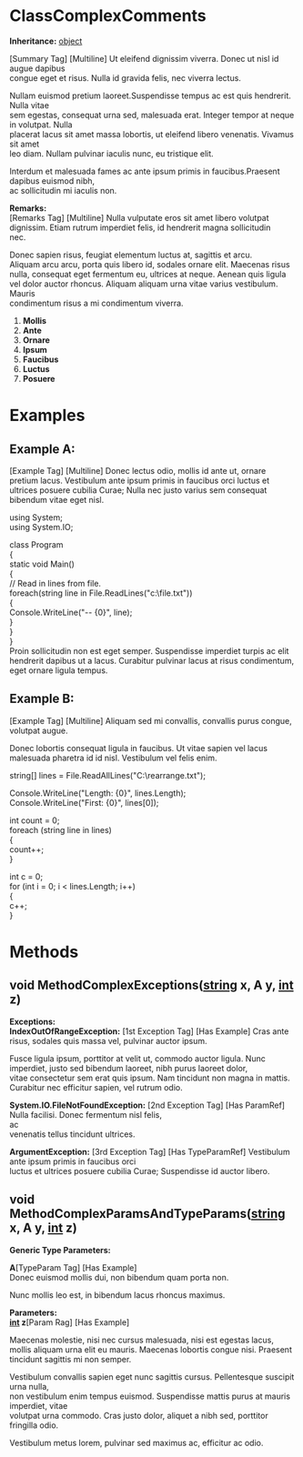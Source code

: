 # ClassComplexComments

**Inheritance:** [object](https://docs.microsoft.com/en-us/dotnet/api/system.object)  
  
[Summary Tag] [Multiline] Ut eleifend dignissim viverra. Donec ut nisl id augue dapibus   
congue eget et risus. Nulla id gravida felis, nec viverra lectus.   
  
Nullam euismod pretium laoreet.Suspendisse tempus ac est quis hendrerit. Nulla vitae   
sem egestas, consequat urna sed, malesuada erat. Integer tempor at neque in volutpat. Nulla   
placerat lacus sit amet massa lobortis, ut eleifend libero venenatis. Vivamus sit amet   
leo diam. Nullam pulvinar iaculis nunc, eu tristique elit.   
  
Interdum et malesuada fames ac ante ipsum primis in faucibus.Praesent dapibus euismod nibh,   
ac sollicitudin mi iaculis non.  
  
  
**Remarks:**  
[Remarks Tag] [Multiline] Nulla vulputate eros sit amet libero volutpat   
dignissim. Etiam rutrum imperdiet felis, id hendrerit magna sollicitudin   
nec.   
  
Donec sapien risus, feugiat elementum luctus at, sagittis et arcu.   
Aliquam arcu arcu, porta quis libero id, sodales ornare elit. Maecenas risus   
nulla, consequat eget fermentum eu, ultrices at neque. Aenean quis ligula   
vel dolor auctor rhoncus. Aliquam aliquam urna vitae varius vestibulum. Mauris   
condimentum risus a mi condimentum viverra.  
    
1. **Mollis**  
2. **Ante**  
3. **Ornare**  
4. **Ipsum**  
5. **Faucibus**  
6. **Luctus**  
7. **Posuere**  

  
  

# Examples

## Example A:

[Example Tag] [Multiline] Donec lectus odio, mollis id ante ut, ornare pretium lacus. Vestibulum ante ipsum primis in faucibus orci luctus et ultrices posuere cubilia Curae; Nulla nec justo varius sem consequat bibendum vitae eget nisl.  
    
using System;  
using System.IO;  
  
class Program  
{  
    static void Main()  
    {  
        // Read in lines from file.  
        foreach(string line in File.ReadLines("c:\\file.txt"))  
        {  
            Console.WriteLine("-- {0}", line);  
        }  
    }  
}  
Proin sollicitudin non est eget semper. Suspendisse imperdiet turpis ac elit hendrerit dapibus ut a lacus. Curabitur pulvinar lacus at risus condimentum, eget ornare ligula tempus.    
  

## Example B:

[Example Tag] [Multiline] Aliquam sed mi convallis, convallis purus congue, volutpat augue.  
  
Donec lobortis consequat ligula in faucibus. Ut vitae sapien vel lacus malesuada pharetra id id nisl. Vestibulum vel felis enim.  
  
    
string[] lines = File.ReadAllLines("C:\\rearrange.txt");  
              
Console.WriteLine("Length: {0}", lines.Length);  
Console.WriteLine("First: {0}", lines[0]);  
              
int count = 0;  
foreach (string line in lines)  
{  
   count++;  
}  
              
int c = 0;  
for (int i = 0; i < lines.Length; i++)  
{  
    c++;  
}  
  

# Methods

## void MethodComplexExceptions<A>([string](https://docs.microsoft.com/en-us/dotnet/api/system.string) x, A y, [int](https://docs.microsoft.com/en-us/dotnet/api/system.int32) z)

**Exceptions:**  
**IndexOutOfRangeException:** [1st Exception Tag] [Has Example] Cras ante risus, sodales quis massa vel, pulvinar auctor ipsum.  
    
Fusce ligula ipsum, porttitor at velit ut, commodo auctor ligula. Nunc imperdiet, justo sed bibendum laoreet, nibh purus laoreet dolor,   
vitae consectetur sem erat quis ipsum. Nam tincidunt non magna in mattis. Curabitur nec efficitur sapien, vel rutrum odio.  
  
  
**System.IO.FileNotFoundException:** [2nd Exception Tag] [Has ParamRef] Nulla facilisi. Donec fermentum nisl felis,   
ac   
venenatis tellus tincidunt ultrices.  
  
**ArgumentException:** [3rd Exception Tag] [Has TypeParamRef] Vestibulum ante ipsum primis in faucibus orci   
luctus et ultrices posuere cubilia Curae; Suspendisse id auctor libero.  
  
  

## void MethodComplexParamsAndTypeParams<A>([string](https://docs.microsoft.com/en-us/dotnet/api/system.string) x, A y, [int](https://docs.microsoft.com/en-us/dotnet/api/system.int32) z)

**Generic Type Parameters:**

**A**[TypeParam Tag] [Has Example]   
Donec euismod mollis dui, non bibendum quam porta non.  
  
Nunc mollis leo est, in bibendum lacus rhoncus maximus.  
  
  
**Parameters:**  
**[int](https://docs.microsoft.com/en-us/dotnet/api/system.int32) z**[Param Rag] [Has Example]   
                
Maecenas molestie, nisi nec cursus malesuada, nisi est egestas lacus, mollis aliquam urna elit eu mauris. Maecenas lobortis congue nisi. Praesent tincidunt sagittis mi non semper.  
  
Vestibulum convallis sapien eget nunc sagittis cursus. Pellentesque suscipit urna nulla,   
non vestibulum enim tempus euismod. Suspendisse mattis purus at mauris imperdiet, vitae   
volutpat urna commodo. Cras justo dolor, aliquet a nibh sed, porttitor fringilla odio.   
  
Vestibulum metus lorem, pulvinar sed maximus ac, efficitur ac odio.  
              
  
  

